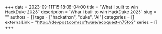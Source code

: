 +++ 
date = 2023-09-11T15:18:06-04:00
title = "What I built to win HackDuke 2023"
description = "What I built to win HackDuke 2023"
slug = ""
authors = []
tags = ["hackathon", "duke", "AI"]
categories = []
externalLink = "https://devpost.com/software/ecoquest-n75fo3"
series = []
+++
